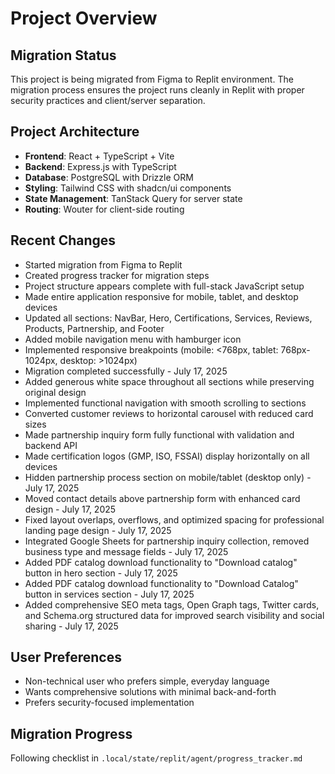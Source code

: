 # Project Overview

## Migration Status
This project is being migrated from Figma to Replit environment. The migration process ensures the project runs cleanly in Replit with proper security practices and client/server separation.

## Project Architecture
- **Frontend**: React + TypeScript + Vite
- **Backend**: Express.js with TypeScript
- **Database**: PostgreSQL with Drizzle ORM
- **Styling**: Tailwind CSS with shadcn/ui components
- **State Management**: TanStack Query for server state
- **Routing**: Wouter for client-side routing

## Recent Changes
- Started migration from Figma to Replit
- Created progress tracker for migration steps
- Project structure appears complete with full-stack JavaScript setup
- Made entire application responsive for mobile, tablet, and desktop devices
- Updated all sections: NavBar, Hero, Certifications, Services, Reviews, Products, Partnership, and Footer
- Added mobile navigation menu with hamburger icon
- Implemented responsive breakpoints (mobile: <768px, tablet: 768px-1024px, desktop: >1024px)
- Migration completed successfully - July 17, 2025
- Added generous white space throughout all sections while preserving original design
- Implemented functional navigation with smooth scrolling to sections
- Converted customer reviews to horizontal carousel with reduced card sizes
- Made partnership inquiry form fully functional with validation and backend API
- Made certification logos (GMP, ISO, FSSAI) display horizontally on all devices
- Hidden partnership process section on mobile/tablet (desktop only) - July 17, 2025
- Moved contact details above partnership form with enhanced card design - July 17, 2025
- Fixed layout overlaps, overflows, and optimized spacing for professional landing page design - July 17, 2025
- Integrated Google Sheets for partnership inquiry collection, removed business type and message fields - July 17, 2025
- Added PDF catalog download functionality to "Download catalog" button in hero section - July 17, 2025
- Added PDF catalog download functionality to "Download Catalog" button in services section - July 17, 2025
- Added comprehensive SEO meta tags, Open Graph tags, Twitter cards, and Schema.org structured data for improved search visibility and social sharing - July 17, 2025

## User Preferences
- Non-technical user who prefers simple, everyday language
- Wants comprehensive solutions with minimal back-and-forth
- Prefers security-focused implementation

## Migration Progress
Following checklist in `.local/state/replit/agent/progress_tracker.md`